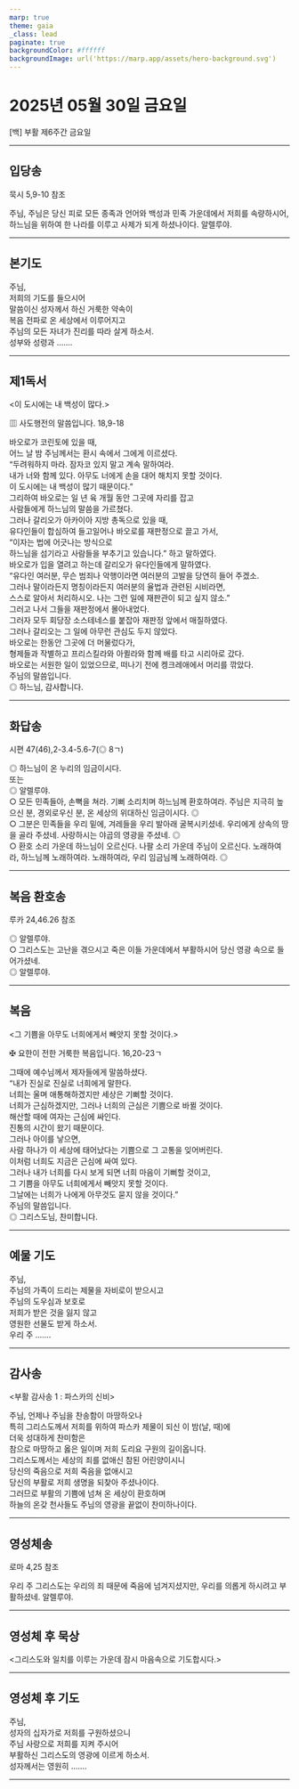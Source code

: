 ```yaml
---
marp: true
theme: gaia
_class: lead
paginate: true
backgroundColor: #ffffff
backgroundImage: url('https://marp.app/assets/hero-background.svg')
---
```


# 2025년 05월 30일 금요일

[백] 부활 제6주간 금요일  




---

## 입당송

묵시 5,9-10 참조

주님, 주님은 당신 피로 모든 종족과 언어와 백성과 민족 가운데에서 저희를 속량하시어, 하느님을 위하여 한 나라를 이루고 사제가 되게 하셨나이다. 알렐루야.  
  


---

## 본기도

주님,  
저희의 기도를 들으시어  
말씀이신 성자께서 하신 거룩한 약속이  
복음 전파로 온 세상에서 이루어지고  
주님의 모든 자녀가 진리를 따라 살게 하소서.  
성부와 성령과 …….  
  


---

## 제1독서

<이 도시에는 내 백성이 많다.>

▥ 사도행전의 말씀입니다. 18,9-18

바오로가 코린토에 있을 때,  
어느 날 밤 주님께서는 환시 속에서 그에게 이르셨다.  
“두려워하지 마라. 잠자코 있지 말고 계속 말하여라.  
내가 너와 함께 있다. 아무도 너에게 손을 대어 해치지 못할 것이다.  
이 도시에는 내 백성이 많기 때문이다.”  
그리하여 바오로는 일 년 육 개월 동안 그곳에 자리를 잡고  
사람들에게 하느님의 말씀을 가르쳤다.  
그러나 갈리오가 아카이아 지방 총독으로 있을 때,  
유다인들이 합심하여 들고일어나 바오로를 재판정으로 끌고 가서,  
“이자는 법에 어긋나는 방식으로  
하느님을 섬기라고 사람들을 부추기고 있습니다.” 하고 말하였다.  
바오로가 입을 열려고 하는데 갈리오가 유다인들에게 말하였다.  
“유다인 여러분, 무슨 범죄나 악행이라면 여러분의 고발을 당연히 들어 주겠소.  
그러나 말이라든지 명칭이라든지 여러분의 율법과 관련된 시비라면,  
스스로 알아서 처리하시오. 나는 그런 일에 재판관이 되고 싶지 않소.”  
그러고 나서 그들을 재판정에서 몰아내었다.  
그러자 모두 회당장 소스테네스를 붙잡아 재판정 앞에서 매질하였다.  
그러나 갈리오는 그 일에 아무런 관심도 두지 않았다.  
바오로는 한동안 그곳에 더 머물렀다가,  
형제들과 작별하고 프리스킬라와 아퀼라와 함께 배를 타고 시리아로 갔다.  
바오로는 서원한 일이 있었으므로, 떠나기 전에 켕크레애에서 머리를 깎았다.  
주님의 말씀입니다.  
◎ 하느님, 감사합니다.  
  


---

## 화답송

시편 47(46),2-3.4-5.6-7(◎ 8ㄱ)

◎ 하느님이 온 누리의 임금이시다.  
또는  
◎ 알렐루야.  
○ 모든 민족들아, 손뼉을 쳐라. 기뻐 소리치며 하느님께 환호하여라. 주님은 지극히 높으신 분, 경외로우신 분, 온 세상의 위대하신 임금이시다. ◎  
○ 그분은 민족들을 우리 밑에, 겨레들을 우리 발아래 굴복시키셨네. 우리에게 상속의 땅을 골라 주셨네. 사랑하시는 야곱의 영광을 주셨네. ◎  
○ 환호 소리 가운데 하느님이 오르신다. 나팔 소리 가운데 주님이 오르신다. 노래하여라, 하느님께 노래하여라. 노래하여라, 우리 임금님께 노래하여라. ◎  
  


---

## 복음 환호송

루카 24,46.26 참조

◎ 알렐루야.  
○ 그리스도는 고난을 겪으시고 죽은 이들 가운데에서 부활하시어 당신 영광 속으로 들어가셨네.  
◎ 알렐루야.  
  


---

## 복음

<그 기쁨을 아무도 너희에게서 빼앗지 못할 것이다.>

✠ 요한이 전한 거룩한 복음입니다. 16,20-23ㄱ

그때에 예수님께서 제자들에게 말씀하셨다.  
“내가 진실로 진실로 너희에게 말한다.  
너희는 울며 애통해하겠지만 세상은 기뻐할 것이다.  
너희가 근심하겠지만, 그러나 너희의 근심은 기쁨으로 바뀔 것이다.  
해산할 때에 여자는 근심에 싸인다.  
진통의 시간이 왔기 때문이다.  
그러나 아이를 낳으면,  
사람 하나가 이 세상에 태어났다는 기쁨으로 그 고통을 잊어버린다.  
이처럼 너희도 지금은 근심에 싸여 있다.  
그러나 내가 너희를 다시 보게 되면 너희 마음이 기뻐할 것이고,  
그 기쁨을 아무도 너희에게서 빼앗지 못할 것이다.  
그날에는 너희가 나에게 아무것도 묻지 않을 것이다.”  
주님의 말씀입니다.  
◎ 그리스도님, 찬미합니다.  
  


---

## 예물 기도

주님,  
주님의 가족이 드리는 제물을 자비로이 받으시고  
주님의 도우심과 보호로  
저희가 받은 것을 잃지 않고  
영원한 선물도 받게 하소서.  
우리 주 …….  
  


---

## 감사송

<부활 감사송 1 : 파스카의 신비>

주님, 언제나 주님을 찬송함이 마땅하오나  
특히 그리스도께서 저희를 위하여 파스카 제물이 되신 이 밤(날, 때)에  
더욱 성대하게 찬미함은  
참으로 마땅하고 옳은 일이며 저희 도리요 구원의 길이옵니다.  
그리스도께서는 세상의 죄를 없애신 참된 어린양이시니  
당신의 죽음으로 저희 죽음을 없애시고  
당신의 부활로 저희 생명을 되찾아 주셨나이다.  
그러므로 부활의 기쁨에 넘쳐 온 세상이 환호하며  
하늘의 온갖 천사들도 주님의 영광을 끝없이 찬미하나이다.  
  


---

## 영성체송

로마 4,25 참조

우리 주 그리스도는 우리의 죄 때문에 죽음에 넘겨지셨지만, 우리를 의롭게 하시려고 부활하셨네. 알렐루야.  
  


---

## 영성체 후 묵상

<그리스도와 일치를 이루는 가운데 잠시 마음속으로 기도합시다.>  


---

## 영성체 후 기도

주님,  
성자의 십자가로 저희를 구원하셨으니  
주님 사랑으로 저희를 지켜 주시어  
부활하신 그리스도의 영광에 이르게 하소서.  
성자께서는 영원히 …….  
  


---